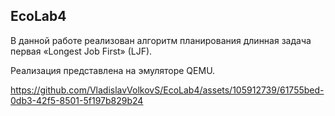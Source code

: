 ## EcoLab4

В данной работе реализован алгоритм планирования длинная задача первая «Longest Job First» (LJF).

Реализация представлена на эмуляторе QEMU.

https://github.com/VladislavVolkovS/EcoLab4/assets/105912739/61755bed-0db3-42f5-8501-5f197b829b24

